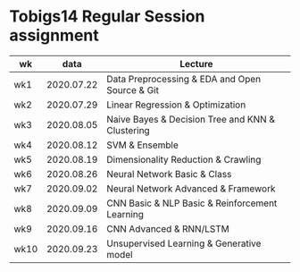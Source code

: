 # Tobigs14 Regular Session assignment

|wk |data|Lecture|
|---|----------|----------------------------------------------|
|wk1|2020.07.22|Data Preprocessing & EDA and Open Source & Git|
|wk2|2020.07.29|Linear Regression & Optimization|
|wk3|2020.08.05|Naive Bayes & Decision Tree and KNN & Clustering|
|wk4|2020.08.12|SVM & Ensemble|
|wk5|2020.08.19|Dimensionality Reduction & Crawling|
|wk6|2020.08.26|Neural Network Basic & Class|
|wk7|2020.09.02|Neural Network Advanced & Framework|
|wk8|2020.09.09|CNN Basic & NLP Basic & Reinforcement Learning|
|wk9|2020.09.16|CNN Advanced & RNN/LSTM|
|wk10|2020.09.23|Unsupervised Learning & Generative model|

